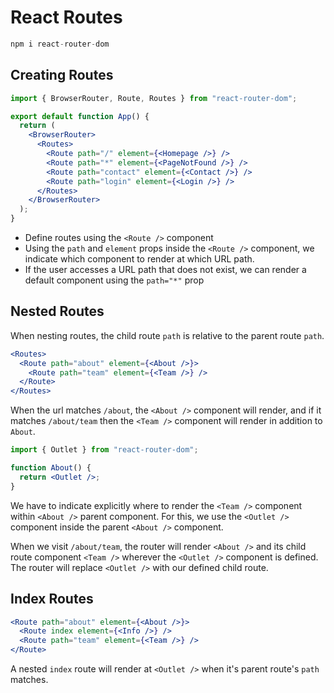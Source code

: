 # React Routes

```jsx
npm i react-router-dom
```

## Creating Routes

```jsx
import { BrowserRouter, Route, Routes } from "react-router-dom";

export default function App() {
  return (
    <BrowserRouter>
      <Routes>
        <Route path="/" element={<Homepage />} />
        <Route path="*" element={<PageNotFound />} />
        <Route path="contact" element={<Contact />} />
        <Route path="login" element={<Login />} />
      </Routes>
    </BrowserRouter>
  );
}
```

- Define routes using the `<Route />` component
- Using the `path` and `element` props inside the `<Route />` component, we indicate which component to render at which URL path.
- If the user accesses a URL path that does not exist, we can render a default component using the `path="*"` prop

## Nested Routes

When nesting routes, the child route `path` is relative to the parent route `path`.

```jsx
<Routes>
  <Route path="about" element={<About />}>
    <Route path="team" element={<Team />} />
  </Route>
</Routes>
```

When the url matches `/about`, the `<About />` component will render, and if it matches `/about/team` then the `<Team />` component will render in addition to `About`.

```jsx
import { Outlet } from "react-router-dom";

function About() {
  return <Outlet />;
}
```

We have to indicate explicitly where to render the `<Team />` component within `<About />` parent component. For this, we use the `<Outlet />` component inside the parent `<About />` component.

When we visit `/about/team`, the router will render `<About />` and its child route component `<Team />` wherever the `<Outlet />` component is defined. The router will replace `<Outlet />` with our defined child route.

## Index Routes

```jsx
<Route path="about" element={<About />}>
  <Route index element={<Info />} />
  <Route path="team" element={<Team />} />
</Route>
```

A nested `index` route will render at `<Outlet />` when it's parent route's `path` matches.
